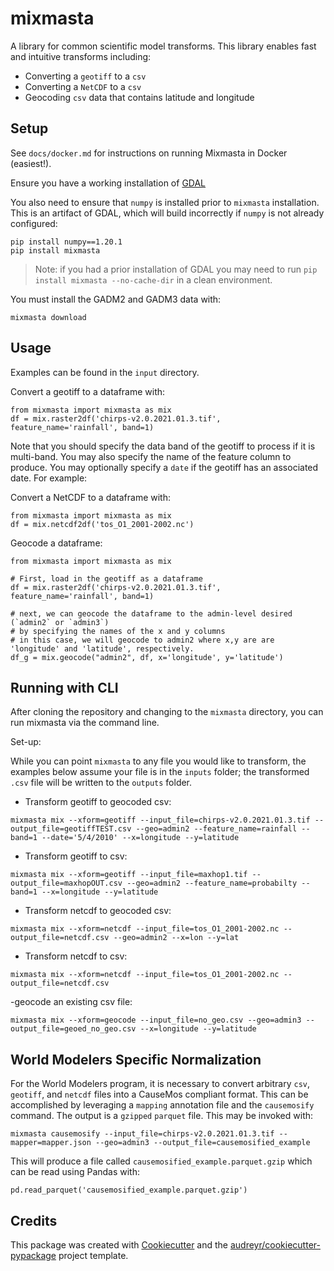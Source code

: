 # mixmasta

A library for common scientific model transforms. This library enables fast and intuitive transforms including:

* Converting a `geotiff` to a `csv`
* Converting a `NetCDF` to a `csv`
* Geocoding `csv` data that contains latitude and longitude


## Setup

See `docs/docker.md` for instructions on running Mixmasta in Docker (easiest!).

Ensure you have a working installation of [GDAL](https://trac.osgeo.org/gdal/wiki/FAQInstallationAndBuilding#FAQ-InstallationandBuilding)

You also need to ensure that `numpy` is installed prior to `mixmasta` installation. This is an artifact of GDAL, which will build incorrectly if `numpy` is not already configured:

```
pip install numpy==1.20.1
pip install mixmasta
```

> Note: if you had a prior installation of GDAL you may need to run `pip install mixmasta --no-cache-dir` in a clean environment.

You must install the GADM2 and GADM3 data with:

```
mixmasta download
```

## Usage


Examples can be found in the `input` directory.

Convert a geotiff to a dataframe with:

```
from mixmasta import mixmasta as mix
df = mix.raster2df('chirps-v2.0.2021.01.3.tif', feature_name='rainfall', band=1)
```

Note that you should specify the data band of the geotiff to process if it is multi-band. You may also specify the name of the feature column to produce. You may optionally specify a `date` if the geotiff has an associated date. For example:

Convert a NetCDF to a dataframe with:

```
from mixmasta import mixmasta as mix
df = mix.netcdf2df('tos_O1_2001-2002.nc')
```

Geocode a dataframe:

```
from mixmasta import mixmasta as mix

# First, load in the geotiff as a dataframe
df = mix.raster2df('chirps-v2.0.2021.01.3.tif', feature_name='rainfall', band=1)

# next, we can geocode the dataframe to the admin-level desired (`admin2` or `admin3`)
# by specifying the names of the x and y columns 
# in this case, we will geocode to admin2 where x,y are are 'longitude' and 'latitude', respectively.
df_g = mix.geocode("admin2", df, x='longitude', y='latitude')
```

## Running with CLI

After cloning the repository and changing to the `mixmasta` directory, you can run mixmasta via the command line. 

Set-up:

While you can point `mixmasta` to any file you would like to transform, the examples below assume your file is in the `inputs` folder; the transformed `.csv` file will be written to the `outputs` folder.

- Transform geotiff to geocoded csv:
```
mixmasta mix --xform=geotiff --input_file=chirps-v2.0.2021.01.3.tif --output_file=geotiffTEST.csv --geo=admin2 --feature_name=rainfall --band=1 --date='5/4/2010' --x=longitude --y=latitude
```

- Transform geotiff to csv:
```
mixmasta mix --xform=geotiff --input_file=maxhop1.tif --output_file=maxhopOUT.csv --geo=admin2 --feature_name=probabilty --band=1 --x=longitude --y=latitude
```

- Transform netcdf to geocoded csv:

```
mixmasta mix --xform=netcdf --input_file=tos_O1_2001-2002.nc --output_file=netcdf.csv --geo=admin2 --x=lon --y=lat
```

- Transform netcdf to csv:
```
mixmasta mix --xform=netcdf --input_file=tos_O1_2001-2002.nc --output_file=netcdf.csv
```

-geocode an existing csv file:

```
mixmasta mix --xform=geocode --input_file=no_geo.csv --geo=admin3 --output_file=geoed_no_geo.csv --x=longitude --y=latitude
```

## World Modelers Specific Normalization

For the World Modelers program, it is necessary to convert arbitrary `csv`, `geotiff`, and `netcdf` files into a CauseMos compliant format. This can be accomplished by leveraging a `mapping` annotation file and the `causemosify` command. The output is a `gzipped` `parquet` file. This may be invoked with:

```
mixmasta causemosify --input_file=chirps-v2.0.2021.01.3.tif --mapper=mapper.json --geo=admin3 --output_file=causemosified_example
```

This will produce a file called `causemosified_example.parquet.gzip` which can be read using Pandas with:

```
pd.read_parquet('causemosified_example.parquet.gzip')
```

## Credits

This package was created with [Cookiecutter](https://github.com/audreyr/cookiecutter) and the [audreyr/cookiecutter-pypackage](https://github.com/audreyr/cookiecutter-pypackage) project template.
